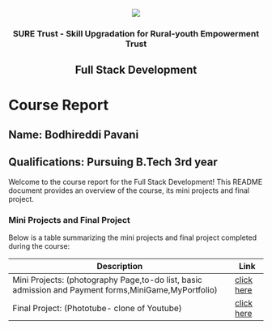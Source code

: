 <!-- PROJECT LOGO -->
<br />

<div align="center">
   <img src='https://user-images.githubusercontent.com/73131499/166115643-d3187f47-d38f-41b2-ae42-5ecbbc60de14.png' />


<h3 align="center">SURE Trust - Skill Upgradation for Rural-youth Empowerment Trust</h3>
  <h2> Full Stack Development </h2>
</div>

# Course Report

## Name: Bodhireddi Pavani

## Qualifications: Pursuing B.Tech 3rd year

Welcome to the course report for the Full Stack Development! This README document provides an overview of the course, its mini projects and final project.

### Mini Projects and Final Project

Below is a table summarizing the mini projects and final project completed during the course:

| Description                               | Link                                    |
|-------------------------------------------|-----------------------------------------|
| Mini Projects: (photography Page,to-do list, basic admission and Payment forms,MiniGame,MyPortfolio)     | [click here](https://github.com/sure-trust/G16_FSD/tree/main/Mini%20Projects/Pavani)  |                      
| Final Project: (Phototube- clone of Youtube)     | [click here](https://github.com/sure-trust/G16_FSD/tree/main/Final%20Capstone%20Project/Pavani/clone-tube)                    |